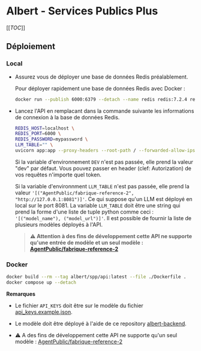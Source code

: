 # Albert - Services Publics Plus

[[_TOC_]]

## Déploiement

### Local

* Assurez vous de déployer une base de données Redis préalablement.

    Pour déployer rapidement une base de données Redis avec Docker :

    ```bash
    docker run --publish 6000:6379 --detach --name redis redis:7.2.4 redis-server --save 20 1 --loglevel warning --requirepass mypassword
    ```

* Lancez l'API en remplacant dans la commande suivante les informations de connexion à la base de données Redis.

    ```bash
    REDIS_HOST=localhost \
    REDIS_PORT=6000 \
    REDIS_PASSWORD=mypassword \
    LLM_TABLE="" \
    uvicorn app:app --proxy-headers --root-path / --forwarded-allow-ips '*' --host 0.0.0.0 --port 8000 --reload
    ```

    Si la variable d'environnement `DEV` n'est pas passée, elle prend la valeur "dev" par défaut. Vous pouvez passer en header (clef: Autorization) de vos requêtes n'importe quel token.

    Si la variable d'environnment `LLM_TABLE` n'est pas passée, elle prend la valeur `'[("AgentPublic/fabrique-reference-2", "http://127.0.0.1:8081")]'`. Ce qui suppose qu'un LLM est déployé en local sur le port 8081. La variable `LLM_TABLE` doit être une string qui prend la forme d'une liste de tuple python comme ceci : `'[("model_name"), ("model_url")]'`. Il est possible de fournir la liste de plusieurs modèles déployés à l'API.

    > **⚠️ Attention à des fins de développement cette API ne supporte qu'une entrée de modèle et un seul modèle : [AgentPublic/fabrique-reference-2](https://huggingface.co/AgentPublic/fabrique-reference-2)**

### Docker

```bash
docker build --rm --tag albert/spp/api:latest --file ./Dockerfile .
docker compose up --detach
```

**Remarques**

* Le fichier `API_KEYS` doit être sur le modèle du fichier [api_keys.example.json](./api_keys.example.json).

* Le modèle doit être déployé à l'aide de ce repository [albert-backend](https://gitlab.com/etalab-datalab/llm/albert-backend).

* ⚠️ A des fins de développement cette API ne supporte qu'un seul modèle : [AgentPublic/fabrique-reference-2](https://huggingface.co/AgentPublic/fabrique-reference-2)